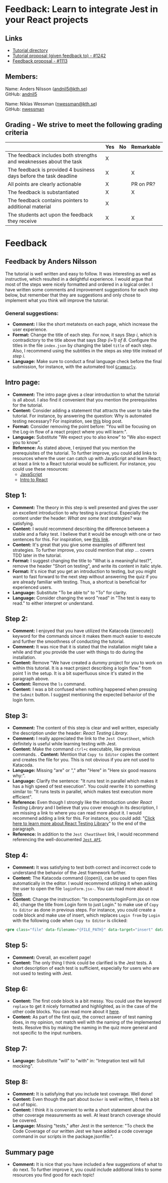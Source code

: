 # Feedback: Learn to integrate Jest in your React projects

## Links

 - [Tutorial directory](https://github.com/KTH/devops-course/tree/2021/contributions/executable-tutorial/agnespet-adahen)
 - [Tutorial proposal (given feedback to) - #1242](https://github.com/KTH/devops-course/pull/1242)  
 - [Feedback proposal - #1113](https://github.com/KTH/devops-course/pull/1113)  

## Members:

Name: Anders Nilsson (andnil5@kth.se)  
GitHub: [andnil5](https://github.com/andnil5)

Name: Niklas Wessman (nwessman@kth.se)  
GitHub: [nwessman](https://github.com/nwessman)

## Grading - We strive to meet the following grading criteria

|                                             | Yes | No | Remarkable  |
|-------------------------------------------- | ----|----|-------------|
|The feedback includes both strengths and weaknesses about the task | X |  |  |
|The feedback is provided 4 business days before the task deadline | X |  | X |
|All points are clearly actionable | X |  | PR on PR? |
|The feedback is substantiated | X |  | X |
|The feedback contains pointers to additional material | X |  |  |
|The students act upon the feedback they receive | X |  | X |

# Feedback

## Feedback by Anders Nilsson

The tutorial is well written and easy to follow. It was interesting as well as instructive, which resulted in a delightful experience. I would argue that most of the steps were nicely formatted and ordered in a logical order. I have written some comments and improvement suggestions for each step below, but remember that they are suggestions and only chose to implement what you think will improve the tutorial.

### General suggestions:
- **Comment:** I like the short metatexts on each page, which increase the user experience.
- **Format:** Change the title of each step. For now, it says *Step i*, which is contradictory to the title above that says *Step (i+1) of 8*. Configure the titles in the file `index.json` by changing the label `title` of each step. Also, I recommend using the subtitles in the steps as step title instead of *step i*.
- **Language:** Make sure to conduct a final language check before the final submission, for instance, with the automated tool [`Grammarly`](https://app.grammarly.com/).

## Intro page:
- **Comment:** The intro page gives a clear introduction to what the tutorial is all about. I also find it convenient that you mention the prerequisites for the tutorial.
- **Content:** Consider adding a statement that attracts the user to take the tutorial. For instance, by answering the question: Why is automated testing necessary? For inspiration, see [this](https://uplandsoftware.com/cimpl/resources/blog/8-benefits-of-using-automated-systems/) blog post.
- **Format:** Consider removing the point before: "You will be focusing on the Log-in flow of a react project where you will learn:".
- **Language:** Substitute "We expect you to also know" to "We also expect you to know".
- **Reference:** As stated above, I enjoyed that you mention the prerequisites of the tutorial. To further improve, you could add links to resources where the user can catch up with JavaScript and learn React; at least a link to a React tutorial would be sufficient. For instance, you could use these resources:
  - [JavaScript](https://developer.mozilla.org/en-US/docs/Web/JavaScript/A_re-introduction_to_JavaScript)
  - [Intro to React](https://reactjs.org/tutorial/tutorial.html)

## Step 1:
- **Comment:** The theory in this step is well presented and gives the user an excellent introduction to why testing is practical. Especially the content under the header: *What are some test strategies?* was satisfying.
- **Content:** I would recommend describing the difference between a stable and a flaky test. I believe that it would be enough with one or two sentences for this. For inspiration, see [this link](https://docs.gitlab.com/ee/development/testing_guide/flaky_tests.html).
- **Content:** It's great that you give some examples of different test strategies. To further improve, you could mention that *step ...* covers TDD later in the tutorial.
- **Format:** I suggest changing the title to "What is a meaningful test?", remove the header "Short on testing", and write its content in italic style.
- **Format:** It's nice that you get an introduction to testing, but you might want to fast forward to the next step without answering the quiz if you are already familiar with testing. Thus, a shortcut is beneficial for experienced users.
- **Language:** Substitute "To be able to" to "To" for clarity.
- **Language:** Consider changing the word "read" in "The test is easy to read." to either interpret or understand.

## Step 2:
- **Comment:** I enjoyed that you have utilized the Katacoda {{execute}} keyword for the commands since it makes them much easier to execute and further the smoothness of conducting the tutorial.
- **Comment:** It was nice that it is stated that the installation might take a while and that you provide the user with things to do during the installation.
- **Content:** Remove "We have created a dummy project for you to work on within this tutorial. It is a react project describing a login flow." from point 1 in the setup. It is a bit superfluous since it's stated in the paragraph above.
- **Content:** Remove the `ls` command.
- **Content:** I was a bit confused when nothing happened when pressing the `Submit` button. I suggest mentioning the expected behavior of the login form.

## Step 3:
- **Comment:** The content of this step is clear and well written, especially the description under the header: *React Testing Library*.
- **Comment:** I really appreciated the link to the `Jest CheatSheet`, which definitely is useful while learning testing with Jest.
- **Content:** Make the command `ctrl+c` executable, like previous commands.
. **Content:** Mention that `Copy to Editor` copies the content and creates the file for you. This is not obvious if you are not used to Katacoda.
- **Language:** Missing "are" or "," after "Here" in "Here six good reasons why:".
- **Language:** Clarify the sentence: "It runs test in parallel which makes it has a high speed of test execution". You could rewrite it to something similar to: "It runs tests in parallel, which makes test execution more efficient".
- **Reference:** Even though I strongly like the introduction under *React Testing Library* and I believe that you cover enough in its description, I am missing a link to where you can read more about it. I would recommend adding a link for this. For instance, you could add: "[Click here to learn more about React Testing Library](https://testing-library.com/docs/react-testing-library/intro)" to the end of the paragraph.
- **Reference:** In addition to the `Jest CheatSheet` link, I would recommend referencing the well-documented [`Jest API`](https://jestjs.io/docs/api).

## Step 4:
- **Comment:** It was satisfying to test both correct and incorrect code to understand the behavior of the Jest framework further.
- **Content:** The Katacoda command {{open}}, can be used to open files automatically in the editor. I would recommend utilizing it when asking the user to open the file `loginForm.jsx-`. You can read more about it [here](https://www.katacoda.community/scenario-syntax.html#katacoda-s-markdown-extensions).
- **Content:** Change the instruction: "In components/loginForm.jsx on row 40, change the title from Login form to just Login." to make use of `Copy to Editor` as done in previous steps. For instance, you could create a code block and make use of insert, which replaces <code>Login from</code> by <code>Login</code> with the following code when `Copy to Editor` is clicked:
```html
<pre class="file" data-filename="{FILE_PATH}" data-target="insert" data-marker="Login form">Login</pre>
```

## Step 5:
- **Comment:** Overall, an excellent page!
- **Content:** The only thing I think could be clarified is the Jest tests. A short description of each test is sufficient, especially for users who are not used to testing with Jest.

## Step 6:
- **Content:** The first code block is a bit messy. You could use the keyword `replace` to get it nicely formatted and highlighted, as in the case of the other code blocks. You can read more about it [here](https://www.katacoda.community/scenario-syntax.html#katacoda-s-markdown-extensions).
- **Content:** As part of the first quiz, the correct answer of test naming does, in my opinion, not match well with the naming of the implemented tests. Resolve this by making the naming in the quiz more general and not specific to the input numbers.

## Step 7:
- **Language:** Substitute "will" to "with" in: "Integration test will full mocking".

## Step 8:
- **Comment:** It is satisfying that you include test coverage. Well done!
- **Content:** Even though the part about `Docker` is well written, it feels a bit out of topic.
- **Content:** I think it is convenient to write a short statement about the other coverage measurements as well. At least branch coverage should be covered.
- **Language:** Missing "tests," after Jest in the sentence: "To check the Code Coverage of our written Jest we have added a code coverage command in our scripts in the package.jsonfile:".

## Summary page
- **Comment:** It is nice that you have included a few suggestions of what to do next. To further improve it, you could include additional links to some resources you find good for each topic!